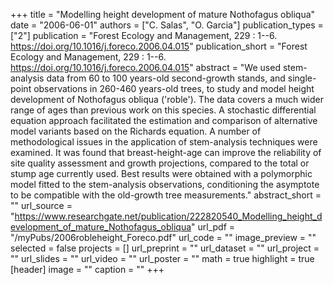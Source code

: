 +++
title = "Modelling height development of mature Nothofagus obliqua"
date = "2006-06-01"
authors = ["C. Salas", "O. Garcia"]
publication_types = ["2"]
publication = "Forest Ecology and Management, 229 : 1--6. https://doi.org/10.1016/j.foreco.2006.04.015"
publication_short = "Forest Ecology and Management, 229 : 1--6. https://doi.org/10.1016/j.foreco.2006.04.015"
abstract = "We used stem-analysis data from 60 to 100 years-old second-growth stands, and single-point observations in 260-460 years-old trees, to study and model height development of Nothofagus obliqua ('roble'). The data covers a much wider range of ages than previous work on this species. A stochastic differential equation approach facilitated the estimation and comparison of alternative model variants based on the Richards equation. A number of methodological issues in the application of stem-analysis techniques were examined. It was found that breast-height-age can improve the reliability of site quality assessment and growth projections, compared to the total or stump age currently used. Best results were obtained with a polymorphic model fitted to the stem-analysis observations, conditioning the asymptote to be compatible with the old-growth tree measurements."
abstract_short = ""
url_source = "https://www.researchgate.net/publication/222820540_Modelling_height_development_of_mature_Nothofagus_obliqua"
url_pdf = "/myPubs/2006robleheight_Foreco.pdf"
url_code = ""
image_preview = ""
selected = false
projects = []
url_preprint = ""
url_dataset = ""
url_project = ""
url_slides = ""
url_video = ""
url_poster = ""
math = true
highlight = true
[header]
image = ""
caption = ""
+++
